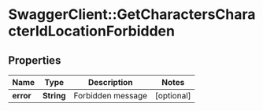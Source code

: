 # SwaggerClient::GetCharactersCharacterIdLocationForbidden

## Properties
Name | Type | Description | Notes
------------ | ------------- | ------------- | -------------
**error** | **String** | Forbidden message | [optional] 


